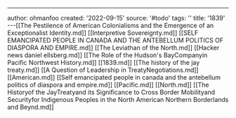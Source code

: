 ---
author: ohmanfoo
created: '2022-09-15'
source: '#todo'
tags: ''
title: '1839'
---[[The Pestilence of American Colonialisms and the Emergence of an Exceptionalist Identity.md]]
[[Interpretive Sovereignty.md]]
[[SELF EMANCIPATED PEOPLE IN CANADA AND THE ANTEBELLUM POLITICS OF DIASPORA AND EMPIRE.md]]
[[The Leviathan of the North.md]]
[[Hacker news daniel ellsberg.md]]
[[The Role of the Hudson's BayCompanyin Pacific Northwest History.md]]
[[1839.md]]
[[The history of the jay treaty.md]]
[[A Question of Leadership in TreatyNegotiations.md]]
[[American.md]]
[[Self emancipated people in canada and the antebellum politics of diaspora and empire.md]]
[[Pacific.md]]
[[North.md]]
[[The Historyof the JayTreatyand its Significance to Cross Border Mobilityand Securityfor Indigenous Peoples in the North American Northern Borderlands and Beynd.md]]
